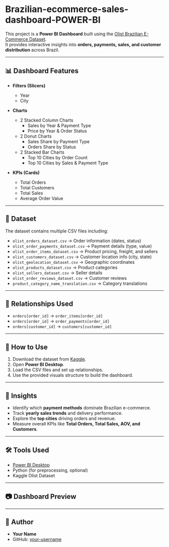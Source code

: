 # Brazilian-ecommerce-sales-dashboard-POWER-BI



This project is a **Power BI Dashboard** built using the [Olist Brazilian E-Commerce Dataset](https://www.kaggle.com/datasets/olistbr/brazilian-ecommerce).  
It provides interactive insights into **orders, payments, sales, and customer distribution** across Brazil.

---

## 📊 Dashboard Features

- **Filters (Slicers)**
  - Year
  - City

- **Charts**
  - 2 Stacked Column Charts  
    - Sales by Year & Payment Type  
    - Price by Year & Order Status  
  - 2 Donut Charts  
    - Sales Share by Payment Type  
    - Orders Share by Status  
  - 2 Stacked Bar Charts  
    - Top 10 Cities by Order Count  
    - Top 10 Cities by Sales & Payment Type  

- **KPIs (Cards)**
  - Total Orders  
  - Total Customers  
  - Total Sales  
  - Average Order Value  

---

## 📂 Dataset

The dataset contains multiple CSV files including:

- `olist_orders_dataset.csv` → Order information (dates, status)  
- `olist_order_payments_dataset.csv` → Payment details (type, value)  
- `olist_order_items_dataset.csv` → Product pricing, freight, and sellers  
- `olist_customers_dataset.csv` → Customer location info (city, state)  
- `olist_geolocation_dataset.csv` → Geographic coordinates  
- `olist_products_dataset.csv` → Product categories  
- `olist_sellers_dataset.csv` → Seller details  
- `olist_order_reviews_dataset.csv` → Customer reviews  
- `product_category_name_translation.csv` → Category translations  

---

## 🔗 Relationships Used

- `orders[order_id]` → `order_items[order_id]`  
- `orders[order_id]` → `order_payments[order_id]`  
- `orders[customer_id]` → `customers[customer_id]`  

---

## 🚀 How to Use

1. Download the dataset from [Kaggle](https://www.kaggle.com/datasets/olistbr/brazilian-ecommerce).  
2. Open **Power BI Desktop**.  
3. Load the CSV files and set up relationships.  
4. Use the provided visuals structure to build the dashboard.  

---

## 📌 Insights

- Identify which **payment methods** dominate Brazilian e-commerce.  
- Track **yearly sales trends** and delivery performance.  
- Explore the **top cities** driving orders and revenue.  
- Measure overall KPIs like **Total Orders, Total Sales, AOV, and Customers**.  

---

## 🛠️ Tools Used

- [Power BI Desktop](https://powerbi.microsoft.com/)  
- Python (for preprocessing, optional)  
- Kaggle Olist Dataset  

---

## 📷 Dashboard Preview

>  

---

## 👤 Author

- **Your Name**  
- GitHub: [your-username](https://github.com/srinivasprabhas)  
